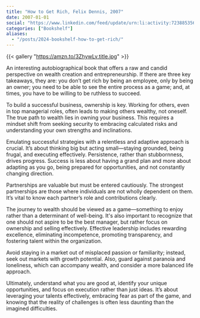 ```yaml
---
title: "How to Get Rich, Felix Dennis, 2007"
date: 2007-01-01
social: "https://www.linkedin.com/feed/update/urn:li:activity:7238853569817325569/"
categories: ["Bookshelf"]
aliases:
  - "/posts/2024-bookshelf-how-to-get-rich/"
---
```


{{< gallery "https://amzn.to/3ZhywLv,title.jpg" >}}

An interesting autobiographical book that offers a raw and candid perspective on wealth creation and entrepreneurship. If there are three key takeaways, they are: you don’t get rich by being an employee, only by being an owner; you need to be able to see the entire process as a game; and, at times, you have to be willing to be ruthless to succeed.

To build a successful business, ownership is key. Working for others, even in top managerial roles, often leads to making others wealthy, not oneself. The true path to wealth lies in owning your business. This requires a mindset shift from seeking security to embracing calculated risks and understanding your own strengths and inclinations.

Emulating successful strategies with a relentless and adaptive approach is crucial. It’s about thinking big but acting small—staying grounded, being frugal, and executing effectively. Persistence, rather than stubbornness, drives progress. Success is less about having a grand plan and more about adapting as you go, being prepared for opportunities, and not constantly changing direction.

Partnerships are valuable but must be entered cautiously. The strongest partnerships are those where individuals are not wholly dependent on them. It’s vital to know each partner’s role and contributions clearly.

The journey to wealth should be viewed as a game—something to enjoy rather than a determinant of well-being. It's also important to recognize that one should not aspire to be the best manager, but rather focus on ownership and selling effectively. Effective leadership includes rewarding excellence, eliminating incompetence, promoting transparency, and fostering talent within the organization.

Avoid staying in a market out of misplaced passion or familiarity; instead, seek out markets with growth potential. Also, guard against paranoia and loneliness, which can accompany wealth, and consider a more balanced life approach.

Ultimately, understand what you are good at, identify your unique opportunities, and focus on execution rather than just ideas. It’s about leveraging your talents effectively, embracing fear as part of the game, and knowing that the reality of challenges is often less daunting than the imagined difficulties.
